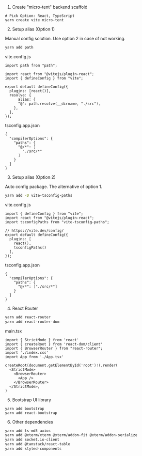 1. Create "micro-tent" backend scaffold

```
# Pick Option: React, TypeScript
yarn create vite micro-tent
```

2. Setup alias (Option 1)

Manual config solution. Use option 2 in case of not working.

```sh
yarn add path
```

vite.config.js

```
import path from "path";

import react from "@vitejs/plugin-react";
import { defineConfig } from "vite";

export default defineConfig({
  plugins: [react()],
  resolve: {
      alias: {
      "@": path.resolve(__dirname, "./src"),
    },
  },
});
```

tsconfig.app.json

```
{
  "compilerOptions": {
    "paths": {
      "@/*": [
        "./src/*"
      ]
    }
  }
}
```

3. Setup alias (Option 2)

Auto config package. The alternative of option 1.

```sh
yarn add -D vite-tsconfig-paths
```

vite.config.js

```
import { defineConfig } from "vite";
import react from "@vitejs/plugin-react";
import tsconfigPaths from "vite-tsconfig-paths";

// https://vite.dev/config/
export default defineConfig({
  plugins: [
    react(),
    tsconfigPaths()
  ],
});
```

tsconfig.app.json

```
{
  "compilerOptions": {
    "paths": {
      "@/*": ["./src/*"]
    }
  }
}
```

4. React Router

```sh
yarn add react-router
yarn add react-router-dom
```

main.tsx

```
import { StrictMode } from 'react'
import { createRoot } from 'react-dom/client'
import { BrowserRouter } from "react-router";
import './index.css'
import App from './App.tsx'

createRoot(document.getElementById('root')!).render(
  <StrictMode>
    <BrowserRouter>
      <App />
    </BrowserRouter>
  </StrictMode>,
)
```

5. Bootstrap UI library

```
yarn add bootstrap
yarn add react-bootstrap
```

6. Other dependencies

```sh
yarn add ts-md5 axios
yarn add @xterm/xterm @xterm/addon-fit @xterm/addon-serialize
yarn add socket.io-client
yarn add @tanstack/react-table
yarn add styled-components
```
